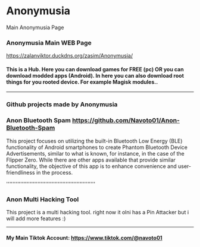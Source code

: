 # Anonymusia
Main Anonymusia Page

### Anonymusia Main WEB Page
https://zalanviktor.duckdns.org/zasim/Anonymusia/

#### This is a Hub. Here you can download games for FREE (pc) OR you can download modded apps (Android).   In here you can also download root things for you rooted device. For example Magisk modules..

-------------------------

### Github projects made by Anonymusia
### Anon Bluetooth Spam https://github.com/Navoto01/Anon-Bluetooth-Spam
This project focuses on utilizing the built-in Bluetooth Low Energy (BLE) functionality of Android smartphones to create Phantom Bluetooth Device Advertisements, similar to what is known, for instance, in the case of the Flipper Zero. While there are other apps available that provide similar functionality, the objective of this app is to enhance convenience and user-friendliness in the process.

'''''''''''''''''''''''''''''''''''''''''''''''''''''''''

### Anon Multi Hacking Tool
This project is a multi hacking tool. right now it olni has a Pin Attacker but i will add more features :)

-----------------------------------------------------

#### My Main Tiktok Account: https://www.tiktok.com/@navoto01

